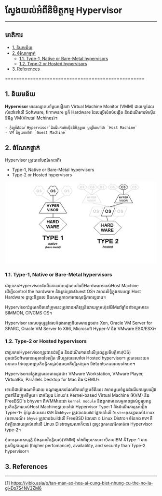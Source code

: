 # ស្វែងយល់អំពីនិមិត្តកម្ម Hypervisor
--------------------------------------------

## មាតិការ
* [1. និយមន័យ](#def)
* [2. ចំណែកថ្នាក់](#class)
  * [1.1. Type-1, Native or Bare-Metal hypervisors](#type1)
  * [1.2. Type-2 or Hosted hypervisors](#type2)
* [3. References](#ref)

==================================================
## <a name = "def"> 1. និយមន័យ </a>
**Hypervisor** មានឈ្មោះហៅមួយទៀតថា Virtual Machine Monitor (VMM) ជាពាក្យដែលសំដៅទៅលើ Software, firmware ឫក៏ Hardware ដែលប្រើសំរាប់បង្កើត និងដំណើរការម៉ាសុីននិមិត្ត VM(Virutal Mchines)។
```
- កុំព្យូទ័រដែល`Hypervisor`​ដំណើរការម៉ាសុីននិមិត្តមួយ ឫច្រើនហៅថា `Host Machine`
- VM និមួយហៅថា `Guest Machine`
```

## <a name = "class"> 2. ចំណែកថ្នាក់ </a>
Hypervisor ត្រូវបានបែងចែកជាពីរ
- Type-1, Native or Bare-Metal hypervisors
- Type-2 or Hosted hypervisors

![Type of hypervisor](/images/hypervisor.jpg)


### <a name = "type1">1.1. Type-1, Native or Bare-Metal hypervisors</a>

ជាប្រភេទHypervisorដំណើរការដោយផ្ទាល់នៅលើHardwareរបស់Host Machine ដើម្បីcontrol the hardware និងគ្រប់គ្រងGuest OS។ វាមានសិទ្ធិក្នុងការបញ្ជា Host Hardware ដូច្នេះទិន្នផល និងសមត្ថភាពការពារសុវត្តិភាពល្អជាង។

Hypervisorដំបូងគេឋិតនៅក្រុមនេះត្រូវបានអភិវឌ្ឍន៍ដោយក្រុមហ៊ុនIBMនៅឆ្នាំ១៩៦០រួមមាន៖ SIMMON, CP/CMS OS។

Hypervisor ពេលបច្ចប្បន្នដែលកំពុងពេញនិយមមានដូចជា៖ Xen, Oracle VM Server for SPARC, Oracle VM Server fo X86, Microsoft Hyper-V និង VMware ESX/ESXi។

### <a name = "type2">1.2. Type-2 or Hosted hypervisors</a>

ជាប្រភេទHypervisorត្រូវបានដំឡើង និងដំណើរការនៅលើប្រពន្ធប្រតិបត្តិការ(OS) ដូចជាSoftwareធម្មតាដទៃទៀត ទើបត្រូវបានហៅថា Hosted hypervisor។ ប្រភេទនេះយកធនធាន ដែលប្រពន្ធប្រតិបត្តិការផ្ដល់អោយដើម្បីគ្រប់គ្រង និងបែងចែកធនធានទាំងនេះ។

Hypervisorនៅក្នុងក្រុមនេះមានដូចជា៖ VMware Workstation, VMware Player, VirtualBo, Parallels Desktop for Mac និង QEMU។

ទោះបីជាយ៉ាងណាក៏ដោយ បណ្ដារប្រភេទដែលឋិតនៅក្រុមទីពីរនេះ វាមានមួយចំនួនដំណើរការស្រដៀងគ្នាទៅនឹងក្រុមទីមួយ។ ជាក់ស្ដែង Linux's Kernel-based Virtual Machine (KVM) និង FreeBSD's bhyve។ ពីរVMMនេះជា `kernel module` និងពួកវាមានសម្ថភាពផ្លាស់ប្ដូរប្រពន្ធប្រតិបត្តិការរបស់Host Machineក្លាយទៅជា Hypervisor Type-1 និងដំណើរការស្រដៀង Typer-1។ ប៉ុន្តែដោយសារ `KVM` និង`bhyve` ត្រូវបានbuild ផ្អែកទៅលើ `Distro`ខុសគ្នារបស់Linux (ឧទាហរណ៍៖ `bhyve` ត្រូវបានbuildលើ FreeBSD ដែលជា ១​ Linux Distro។ ចំនែកឯ `KVM` គឺដំឡើងដោយផ្ទាល់នៅលើ Linux Distroមួយណាក៏បាន) ដូច្នេះពួកគេនៅតែចាត់ជា Hypervisor type-2។

ចំពោះគុណសម្បត្តិ និងគុណវិបត្តិរបស់(VMM)​ ទាំងពីរប្រភេទនេះ បើតាមIBM គឺType-1 មានប្រសិទ្ធភាពខ្ពស់ (higher perfomance), availablity, and security than Type-2 hypervisor។

## <a name = "ref">3. References </a>
---------------------------------
[1] https://viblo.asia/p/tan-man-ao-hoa-ai-cung-biet-nhung-cu-the-no-la-gi-Do754NV3ZM6



